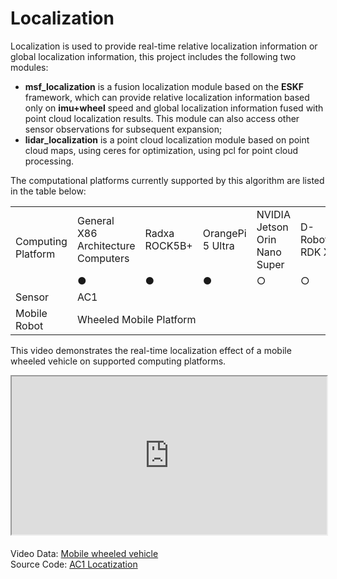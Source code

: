 # Localization
Localization is used to provide real-time relative localization information or global localization information, this project includes the following two modules: 
- **msf_localization** is a fusion localization module based on the **ESKF** framework, which can provide relative localization information based only on **imu+wheel** speed and global localization information fused with point cloud localization results. This module can also access other sensor observations for subsequent expansion;
- **lidar_localization** is a point cloud localization module based on point cloud maps, using ceres for optimization, using pcl for point cloud processing.

The computational platforms currently supported by this algorithm are listed in the table below:

<table class="docutils align-default" style="width: 100%;">
    <tbody>
        <tr class="row-even centered-table-text">
            <td rowspan="2">Computing Platform</td>
            <td>General X86 Architecture Computers</td>
            <td>Radxa ROCK5B+</td>
            <td>OrangePi 5 Ultra</td>
            <td>NVIDIA Jetson Orin Nano Super</td>
            <td>D-Robotics RDK X5</td>
        </tr>
        <tr class="row-odd centered-table-text">
            <td>●</td>
            <td>●</td>
            <td>●</td>
            <td>○</td>
            <td>○</td>
        </tr>
        <tr class="row-even centered-table-text">
            <td>Sensor</td>
            <td colspan="5">AC1</td>
        </tr>
        <tr class="row-odd centered-table-text">
            <td>Mobile Robot</td>
            <td colspan="5">Wheeled Mobile Platform</td>
        </tr>
    </tbody>
</table>

This video demonstrates the real-time localization effect of a mobile wheeled vehicle on supported computing platforms.

<div style="margin-bottom: 24px; position:relative; width:100%; padding-top: 50.28%;" class="video-container">
    <iframe src="https://cdn.robosense.cn/AC_wiki/localization_demo_wiki.mp4" allowfullscreen style="position:absolute; top:0; left:0; width:100%; height:100%;"></iframe>
</div>

Video Data: [Mobile wheeled vehicle](https://cdn.robosense.cn/AC_wiki/localization_demo.zip)  
Source Code: [AC1 Locatization](https://github.com/RoboSense-Robotics/robosense_localization)

